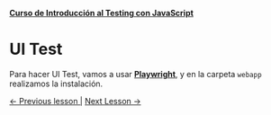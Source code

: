 **[Curso de Introducción al Testing con JavaScript](./../README.md)**

# UI Test

Para hacer UI Test, vamos a usar **[Playwright](https://playwright.dev/)**, y en la carpeta `webapp` realizamos la instalación.


[<- Previous lesson |](./3-3-e2e-test.md)
[Next Lesson ->](./3-5-automate-tests-in-gitHub-actions.md)
